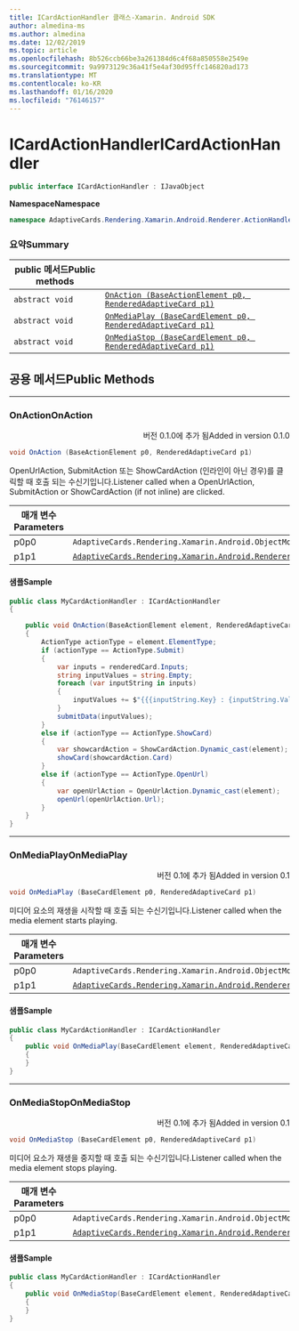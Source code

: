 ```yaml
---
title: ICardActionHandler 클래스-Xamarin. Android SDK
author: almedina-ms
ms.author: almedina
ms.date: 12/02/2019
ms.topic: article
ms.openlocfilehash: 8b526ccb66be3a261384d6c4f68a850558e2549e
ms.sourcegitcommit: 9a9973129c36a41f5e4af30d95ffc146820ad173
ms.translationtype: MT
ms.contentlocale: ko-KR
ms.lasthandoff: 01/16/2020
ms.locfileid: "76146157"
---
```

# <a name="icardactionhandler"></a><span data-ttu-id="fc70a-102">ICardActionHandler</span><span class="sxs-lookup"><span data-stu-id="fc70a-102">ICardActionHandler</span></span>

```csharp
public interface ICardActionHandler : IJavaObject 
```

<span data-ttu-id="fc70a-103">**Namespace**</span><span class="sxs-lookup"><span data-stu-id="fc70a-103">**Namespace**</span></span>
```csharp
namespace AdaptiveCards.Rendering.Xamarin.Android.Renderer.ActionHandler
```

### <a name="summary"></a><span data-ttu-id="fc70a-104">요약</span><span class="sxs-lookup"><span data-stu-id="fc70a-104">Summary</span></span>

| <span data-ttu-id="fc70a-105">public 메서드</span><span class="sxs-lookup"><span data-stu-id="fc70a-105">Public methods</span></span> | |
| --- | ---- |
| ```abstract void``` | [```OnAction (BaseActionElement p0, RenderedAdaptiveCard p1)```](#onaction) |
| ```abstract void``` | [```OnMediaPlay (BaseCardElement p0, RenderedAdaptiveCard p1)```](#onmediaplay) |
| ```abstract void``` | [```OnMediaStop (BaseCardElement p0, RenderedAdaptiveCard p1)```](#onmediastop) |

## <a name="public-methods"></a><span data-ttu-id="fc70a-106">공용 메서드</span><span class="sxs-lookup"><span data-stu-id="fc70a-106">Public Methods</span></span>
--- 
### <a id="onaction"></a><span data-ttu-id="fc70a-107">OnAction</span><span class="sxs-lookup"><span data-stu-id="fc70a-107">OnAction</span></span>
<p style='text-align:right'><span data-ttu-id="fc70a-108">버전 0.1.0에 추가 됨</span><span class="sxs-lookup"><span data-stu-id="fc70a-108">Added in version 0.1.0</span></span></p>

```csharp
void OnAction (BaseActionElement p0, RenderedAdaptiveCard p1)
```

<span data-ttu-id="fc70a-109">OpenUrlAction, SubmitAction 또는 ShowCardAction (인라인이 아닌 경우)를 클릭할 때 호출 되는 수신기입니다.</span><span class="sxs-lookup"><span data-stu-id="fc70a-109">Listener called when a OpenUrlAction, SubmitAction or ShowCardAction (if not inline) are clicked.</span></span>

| <span data-ttu-id="fc70a-110">매개 변수</span><span class="sxs-lookup"><span data-stu-id="fc70a-110">Parameters</span></span> | |
| --- | --- |
| <span data-ttu-id="fc70a-111">p0</span><span class="sxs-lookup"><span data-stu-id="fc70a-111">p0</span></span> | ```AdaptiveCards.Rendering.Xamarin.Android.ObjectModel.BaseActionElement``` |
| <span data-ttu-id="fc70a-112">p1</span><span class="sxs-lookup"><span data-stu-id="fc70a-112">p1</span></span> | [```AdaptiveCards.Rendering.Xamarin.Android.Renderer.RenderedAdaptiveCard```](adaptivecards-rendering-xamarin-android-renderer-renderedadaptivecard.md) |

#### <a name="sample"></a><span data-ttu-id="fc70a-113">샘플</span><span class="sxs-lookup"><span data-stu-id="fc70a-113">Sample</span></span>

```csharp
public class MyCardActionHandler : ICardActionHandler
{

    public void OnAction(BaseActionElement element, RenderedAdaptiveCard renderedCard)
    {
        ActionType actionType = element.ElementType;
        if (actionType == ActionType.Submit)
        {
            var inputs = renderedCard.Inputs;
            string inputValues = string.Empty;
            foreach (var inputString in inputs)
            {
                inputValues += $"{{{inputString.Key} : {inputString.Value}}}\n";
            }
            submitData(inputValues);
        }
        else if (actionType == ActionType.ShowCard)
        {
            var showcardAction = ShowCardAction.Dynamic_cast(element);
            showCard(showcardAction.Card)
        }
        else if (actionType == ActionType.OpenUrl)
        {
            var openUrlAction = OpenUrlAction.Dynamic_cast(element);
            openUrl(openUrlAction.Url);
        }
    }
}
```

---
### <a id="onmediaplay"></a><span data-ttu-id="fc70a-114">OnMediaPlay</span><span class="sxs-lookup"><span data-stu-id="fc70a-114">OnMediaPlay</span></span>
<p style='text-align:right'><span data-ttu-id="fc70a-115">버전 0.1에 추가 됨</span><span class="sxs-lookup"><span data-stu-id="fc70a-115">Added in version 0.1</span></span></p>

```csharp
void OnMediaPlay (BaseCardElement p0, RenderedAdaptiveCard p1)
```

<span data-ttu-id="fc70a-116">미디어 요소의 재생을 시작할 때 호출 되는 수신기입니다.</span><span class="sxs-lookup"><span data-stu-id="fc70a-116">Listener called when the media element starts playing.</span></span>

| <span data-ttu-id="fc70a-117">매개 변수</span><span class="sxs-lookup"><span data-stu-id="fc70a-117">Parameters</span></span> | |
| --- | --- |
| <span data-ttu-id="fc70a-118">p0</span><span class="sxs-lookup"><span data-stu-id="fc70a-118">p0</span></span> | ```AdaptiveCards.Rendering.Xamarin.Android.ObjectModel.BaseCardElement``` |
| <span data-ttu-id="fc70a-119">p1</span><span class="sxs-lookup"><span data-stu-id="fc70a-119">p1</span></span> | [```AdaptiveCards.Rendering.Xamarin.Android.Renderer.RenderedAdaptiveCard```](adaptivecards-rendering-xamarin-android-renderer-renderedadaptivecard.md) |

#### <a name="sample"></a><span data-ttu-id="fc70a-120">샘플</span><span class="sxs-lookup"><span data-stu-id="fc70a-120">Sample</span></span>

```csharp
public class MyCardActionHandler : ICardActionHandler
{
    public void OnMediaPlay(BaseCardElement element, RenderedAdaptiveCard renderedCard)
    {
    }
}
```

--- 

### <a id="onmediastop"></a><span data-ttu-id="fc70a-121">OnMediaStop</span><span class="sxs-lookup"><span data-stu-id="fc70a-121">OnMediaStop</span></span>
<p style='text-align:right'><span data-ttu-id="fc70a-122">버전 0.1에 추가 됨</span><span class="sxs-lookup"><span data-stu-id="fc70a-122">Added in version 0.1</span></span></p>

```csharp
void OnMediaStop (BaseCardElement p0, RenderedAdaptiveCard p1)
```

<span data-ttu-id="fc70a-123">미디어 요소가 재생을 중지할 때 호출 되는 수신기입니다.</span><span class="sxs-lookup"><span data-stu-id="fc70a-123">Listener called when the media element stops playing.</span></span>

| <span data-ttu-id="fc70a-124">매개 변수</span><span class="sxs-lookup"><span data-stu-id="fc70a-124">Parameters</span></span> | |
| --- | --- |
| <span data-ttu-id="fc70a-125">p0</span><span class="sxs-lookup"><span data-stu-id="fc70a-125">p0</span></span> | ```AdaptiveCards.Rendering.Xamarin.Android.ObjectModel.BaseCardElement``` |
| <span data-ttu-id="fc70a-126">p1</span><span class="sxs-lookup"><span data-stu-id="fc70a-126">p1</span></span> | [```AdaptiveCards.Rendering.Xamarin.Android.Renderer.RenderedAdaptiveCard```](adaptivecards-rendering-xamarin-android-renderer-renderedadaptivecard.md) |

#### <a name="sample"></a><span data-ttu-id="fc70a-127">샘플</span><span class="sxs-lookup"><span data-stu-id="fc70a-127">Sample</span></span>

```csharp
public class MyCardActionHandler : ICardActionHandler
{
    public void OnMediaStop(BaseCardElement element, RenderedAdaptiveCard renderedCard)
    {
    }
}
```